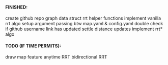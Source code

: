 #### FINISHED:
create github repo
graph data struct
rrt helper functions
implement vanilla rrt algo
setup argument passing btw map.yaml & config.yaml
double check if github username link has updated
settle distance updates
implement rrt* algo

#### TODO (IF TIME PERMITS):
draw map feature
anytime RRT
bidirectional RRT